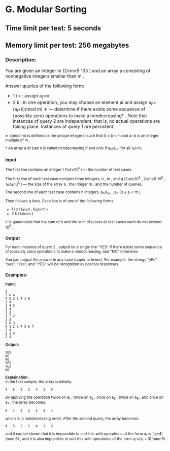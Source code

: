 # G. Modular Sorting
## Time limit per test: 5 seconds
## Memory limit per test: 256 megabytes
### Description:
You are given an integer m
 (2≤m≤5⋅105
) and an array a
 consisting of nonnegative integers smaller than m
.

Answer queries of the following form:

- 1
 i
 x
: assign a<sub>i</sub>:=x
- 2
 k
: in one operation, you may choose an element ai
 and assign a<sub>i</sub>:=(a<sub>i</sub>+k)(mod m)
∗
 — determine if there exists some sequence of (possibly zero) operations to make a
 nondecreasing†
.
Note that instances of query 2
 are independent; that is, no actual operations are taking place. Instances of query 1
 are persistent.
<sub>
∗
a(mod m)
 is defined as the unique integer b
 such that 0 ≤ b < m
 and a−b
 is an integer multiple of m
.

†
An array a
 of size n
 is called nondecreasing if and only if a<sub>i</sub>≤a<sub>i+1</sub>
 for all 1≤i<n
.</sub>

### Input
The first line contains an integer t
 (1≤t≤10<sup>4</sup>
)  — the number of test cases.

The first line of each test case contains three integers, n
, m
, and q
 (2≤n≤10<sup>5</sup>
, 2≤m≤5⋅10<sup>5</sup>
, 1≤q≤10<sup>5</sup>
) — the size of the array a
, the integer m
, and the number of queries.

The second line of each test case contains n
 integers, a<sub>1</sub>,a<sub>2</sub>,…,a<sub>n</sub>
 (0 ≤ a<sub>i</sub> < m
).

Then follows q
 lines. Each line is of one of the following forms:

- 1
 i
 x
 (1≤i≤n
, 0≤x<m
)
- 2
 k
 (1≤k<m
)

It is guaranteed that the sum of n
 and the sum of q
 over all test cases each do not exceed 10<sup>5</sup>
.

### Output
For each instance of query 2
, output on a single line "YES" if there exists some sequence of (possibly zero) operations to make a
 nondecreasing, and "NO" otherwise.

You can output the answer in any case (upper or lower). For example, the strings "yEs", "yes", "Yes", and "YES" will be recognized as positive responses.

### Examples:
**Input:**
```
2
7 6 6
4 5 2 2 4 1 0
2 4
1 4 5
2 4
2 3
1 7 2
2 3
8 8 3
0 1 2 3 4 5 6 7
2 4
1 3 4
2 4
```
**Output:**
```
YES
NO
NO
YES
YES
NO
```
**Explaination:**  
In the first sample, the array is initially:
```
4	5	2	2	4	1	0
```
By applying the operation twice on a<sub>1</sub>
, twice on a<sub>2</sub>
, once on a<sub>5</sub>
, twice on a<sub>6</sub>
, and once on a<sub>7</sub>
, the array becomes:
```
0	1	2	2	2	3	4
```
which is in nondecreasing order.
After the second query, the array becomes:
```
4	5	2	5	4	1	0
```
and it can be shown that it is impossible to sort this with operations of the form a<sub>i</sub> := (a<sub>i</sub>+4)(mod 6)
, and it is also impossible to sort this with operations of the form a<sub>i</sub>:=(a<sub>i</sub> + 3)(mod 6)
.